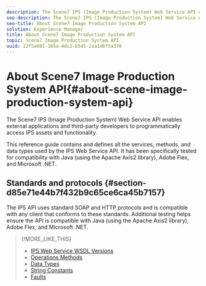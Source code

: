 ```yaml
---
description: The Scene7 IPS (Image Production System) Web Service API enables external applications and third-party developers to programmatically access IPS assets and functionality.
seo-description: The Scene7 IPS (Image Production System) Web Service API enables external applications and third-party developers to programmatically access IPS assets and functionality.
seo-title: About Scene7 Image Production System API
solution: Experience Manager
title: About Scene7 Image Production System API
topic: Scene7 Image Production System API
uuid: 22f5a601-165a-4dc2-b545-2aa1d6f5a370
---
```


# About Scene7 Image Production System API{#about-scene-image-production-system-api}

The Scene7 IPS (Image Production System) Web Service API enables external applications and third-party developers to programmatically access IPS assets and functionality.

 This reference guide contains and defines all the services, methods, and data types used by the IPS Web Service API. It has been specifically tested for compatibility with Java (using the Apache Axis2 library), Adobe Flex, and Microsoft .NET.

## Standards and protocols {#section-d85e71e44b7f432b9c65ce6ca45b7157}

The IPS API uses standard SOAP and HTTP protocols and is compatible with any client that conforms to these standards. Additional testing helps ensure the API is compatible with Java (using the Apache Axis2 library), Adobe Flex, and Microsoft .NET. 

>[!MORE_LIKE_THIS]
>
>* [IPS Web Service WSDL Versions](c-wsdl-versions.md#concept-aff3e13f3b59486882260b5f2e962226)
>* [Operations Methods](operations/c-operations-intro/c-methods/c-methods.md) 
>* [Data Types](c-data-types/c-data-types.md#concept-dcf2ce73ff334e22bc4c634e3a0a50a6)
>* [String Constants](c-string-constants/c-string-constants.md#concept-22a4be26ea5e44d5a033d1bcffd25ec3)
>* [Faults](c-faults/c-faults.md#concept-28c5e495f39443ecab05384d8cf8ab6b)
